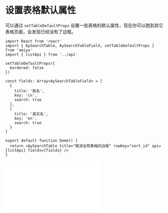 # 设置表格默认属性

可以通过 `setTableDefaultProps` 设置一些表格的默认属性，现在你可以跑到其它表格页面，会发现已经没有了边框。

```tsx
import React from 'react'
import { AySearchTable, AySearchTableField, setTableDefaultProps } from 'amiya'
import { listApi } from '../api'

setTableDefaultProps({
  bordered: false
})

const fields: Array<AySearchTableField> = [
  {
    title: '姓名',
    key: 'cn',
    search: true
  },
  {
    title: '英文名',
    key: 'en',
    search: true
  }
]

export default function Demo() {
  return <AySearchTable title="取消全局表格的边框" rowKey="sort_id" api={listApi} fields={fields} />
}
```

<embed src="./index.md"></embed>
